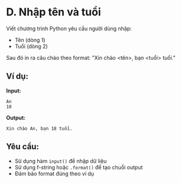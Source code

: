 # D. Nhập tên và tuổi

Viết chương trình Python yêu cầu người dùng nhập:
- Tên (dòng 1)
- Tuổi (dòng 2)

Sau đó in ra câu chào theo format: "Xin chào <tên>, bạn <tuổi> tuổi."

## Ví dụ:

**Input:**
```
An
18
```

**Output:**
```
Xin chào An, bạn 18 tuổi.
```

## Yêu cầu:
- Sử dụng hàm `input()` để nhập dữ liệu
- Sử dụng f-string hoặc `.format()` để tạo chuỗi output
- Đảm bảo format đúng theo ví dụ
